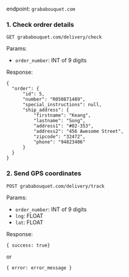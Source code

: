 endpoint: `grababouquet.com`

### 1. Check ordrer details
`GET grababouquet.com/delivery/check` 

Params:
  - `order_number`: INT of 9 digits
  
Response:

````
{
  "order": {
      "id": 5,
      "number": "R050871489",
      "special_instructions": null,
      "ship_address": {
          "firstname": "Keang",
          "lastname": "Song",
          "address1": "#02-353",
          "address2": "456 Awesome Street",
          "zipcode": "32472",
          "phone": "94823406"
      }
  }
}
````

### 2. Send GPS coordinates

`POST grababouquet.com/delivery/track`

Params: 
  - `order_number`: INT of 9 digits
  - `lng`: FLOAT
  - `lat`: FLOAT

Response:

````
{ success: true}
````
or
```` 
{ error: error_message }
````
